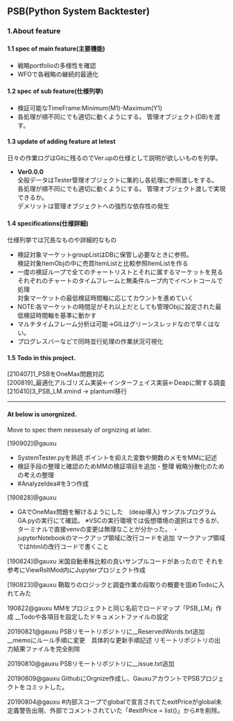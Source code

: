 ## PSB(Python System Backtester)
### 1.About feature
#### 1.1 spec of main feature(主要機能)
+ 戦略portfolioの多様性を確認  
+ WFOで各戦略の継続的最適化  
#### 1.2 spec of sub feature(仕様列挙)
+ 検証可能なTimeFrame:Minimum(M1)-Maximum(Y1)  
+ 各処理が順不同にでも適切に動くようにする。 管理オブジェクト(DB)を渡す。
#### 1.3 update of adding feature at letest
日々の作業ログはGitに残るのでVer.upの仕様として説明が欲しいものを列挙。  
+ <strong>Ver0.0.0</strong>  
全般データはTester管理オブジェクトに集約し各処理に参照渡しをする。  
各処理が順不同にでも適切に動くようにする。 管理オブジェクト渡しで実現できるか。  
デメリットは管理オブジェクトへの強烈な依存性の発生  
#### 1.4 specifications(仕様詳細)
仕様列挙では冗長なものや詳細的なもの
+ 検証対象マーケットgroupListはDBに保管し必要なときに参照。  
検証対象ItemObjの中に売買ItemListと比較参照ItemListを作る  
+ 一度の検証ループで全てのチャートリストとそれに属するマーケットを見る  
それぞれのチャートのタイムフレームと無条件ループ内でイベントコールで処理  
対象マーケットの最低検証時間軸に応じてカウントを進めていく  
+ NOTE:各マーケットの時間足がそれ以上だとしても管理Objに設定された最低検証時間軸を基準に動かす
+ マルチタイムフレーム分析は可能→GILはグリーンスレッドなので早くはない。
+ プログレスバーなどで同時並行処理の作業状況可視化  

#### 1.5 Todo in this project.
[210407]1_PSBをOneMax問題対応  
[200819]_最適化アルゴリズム実装←インターフェイス実装←Deapに関する調査  
[210410]3_PSB_LM.xmind -> plantuml移行  

***
#### At below is unorgnized.
Move to spec them nessesaly of orgnizing at later.

[190902]@gauxu
+ SystemTester.pyを熟読
ポイントを抑えた変数や関数のメモをMMに記述
+ 検証手段の整理と確認のためMMの検証項目を追加・整理
戦略分散化のための考えの整理
+ #AnalyzeIdea#を3つ作成

[190828]@gauxu
+ GAでOneMax問題を解けるようにした　(deap導入)
サンプルプログラムGA.pyの実行にて確認。
※VSCの実行環境では仮想環境の選択はできるが、
ターミナルで直接venvの変更は無理なことが分かった。
・jupyterNotebookのマークアップ領域に改行コードを追加
マークアップ領域ではhtmlの改行コードで書くこと

[190824]@gauxu
米国自動車株比較の良いサンプルコードがあったので
それを参考にViewRsltMod内にJupyterプロジェクト作成

[190823]@gauxu
鞘取りのロジックと調査作業の段取りの概要を固めTodoに入れてみた

190822@gauxu
MMをプロジェクトと同じ名前でロードマップ「PSB_LM」作成
__Todoや各項目を設定したドキュメントファイルの設定

20190821@gauxu
PSBリモートリポジトリに__ReservedWords.txt追加
__memoにルール手順に変更　具体的な更新手順記述
リモートリポジトリの出力結果ファイルを完全削除

20190810@gauxu
PSBリモートリポジトリに__issue.txt追加

20190809@gauxu
GithubにOrgnize作成し、GauxuアカウントでPSBプロジェクトをコミットした。

20190804@gauxu
#内部スコープでglobalで宣言されてたexitPriceがglobal未定義警告出現、外部でコメントされていた「#exitPrice = list()」から#を削除。
